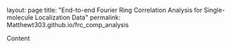 layout: page
title: "End-to-end Fourier Ring Correlation Analysis for Single-molecule Localization Data"
permalink: Matthewt303.github.io/frc_comp_analysis

Content
